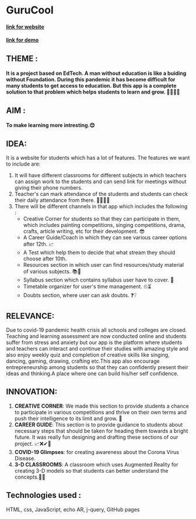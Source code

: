 # GuruCool
#### [link for website](https://purple-bit-logic-hackcation.github.io/Introductory-Webpage/)
#### [link for demo](https://youtu.be/JDW8dxhyUMo)

## THEME :
#### It is a project based on EdTech. A man without education is like a buiding without Foundation. During this pandemic it has become difficult for many students to get access to education. But this app is a complete solution to that problem which helps students to learn and grow. 👩‍🎓👨‍🎓 

## AIM :
#### To make learning more intresting.😊

## IDEA:
It is a website for students which has a lot of features.
The features we want to include are:
1. It will have different classrooms for different subjects in which teachers can assign work to the students and can send link for meetings without giving their phone numbers.
2. Teacher's can mark attendance of the students and students can check their daily attendance from there. 👨‍🏫👩‍🏫
3. There will be different channels in that app which includes the following :
   - Creative Corner for students so that they can participate in them, which includes painting competitions, singing competitions, drama, crafts, article writing, etc for their development. 😎
   - A Career Guide/Coach in which they can see various career options after 12th. 📈
   - A Test which help them to decide that what stream they should choose after 10th.
   - Resources section in which user can find resources/study material of various subjects. 📚📖
   - Syllabus section which contains syllabus user have to cover. 📑
   - Timetable organizer for user's time management. ⏲⏳
   - Doubts section, where user can ask doubts. ❓❔


## RELEVANCE:
Due to covid-19  pandemic health crisis all schools and colleges are closed. Teaching and learning assessment are now conducted online and students suffer from stress and anxiety but our app is the platform where students and teachers can interact and continue their studies with amazing style and also enjoy weekly quiz and completion of creative skills like singing, dancing, gaming, drawing, crafting etc.This app also encourage  entrepreneurship  among students so that they can  confidently present their ideas and thinking.A place where one can build his/her self confidence.

## INNOVATION:
1. **CREATIVE CORNER**: We made this section to provide students a chance to participate in various competitions and thrive on their own terms and push their intelligence to its limit and grow. 🌈
2. **CAREER GUIDE**: This section is to provide guidance to students about necessary steps that should be taken for heading them towards a bright future.
It was really fun designing and drafting these sections of our project. 📈❌✔🤔
3. **COVID-19 Glimpses**: for creating awareness about the Corona Virus Disease. 
4. **3-D CLASSROOMS**: A classroom which uses Augmented Reality for creating 3-D models so that students can better understand the concepts.👨‍🏫

## Technologies used :
HTML, css, JavaScript, echo AR, j-query, GitHub pages
